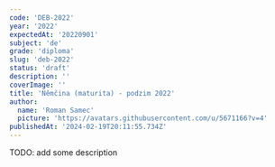 ```yaml
---
code: 'DEB-2022'
year: '2022'
expectedAt: '20220901'
subject: 'de'
grade: 'diploma'
slug: 'deb-2022'
status: 'draft'
description: ''
coverImage: ''
title: 'Němčina (maturita) - podzim 2022'
author:
  name: 'Roman Samec'
  picture: 'https://avatars.githubusercontent.com/u/5671166?v=4'
publishedAt: '2024-02-19T20:11:55.734Z'
---
```


TODO: add some description